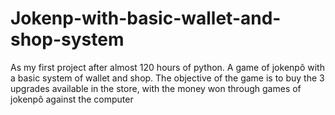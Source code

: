 # Jokenp-with-basic-wallet-and-shop-system
As my first project after almost 120 hours of python. A game of jokenpô with a basic system of wallet and shop.  The objective of the game is to buy the 3 upgrades available in the store, with the money won through games of jokenpô against the computer
